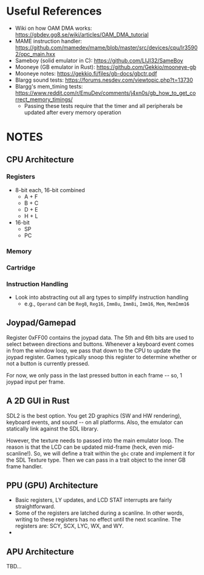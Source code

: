 # Useful References

* Wiki on how OAM DMA works: https://gbdev.gg8.se/wiki/articles/OAM_DMA_tutorial
* MAME instruction handler: https://github.com/mamedev/mame/blob/master/src/devices/cpu/lr35902/opc_main.hxx
* Sameboy (solid emulator in C): https://github.com/LIJI32/SameBoy
* Mooneye (GB emulator in Rust): https://github.com/Gekkio/mooneye-gb
* Mooneye notes: https://gekkio.fi/files/gb-docs/gbctr.pdf
* Blargg sound tests: https://forums.nesdev.com/viewtopic.php?t=13730
* Blargg's mem_timing tests: https://www.reddit.com/r/EmuDev/comments/j4xn0s/gb_how_to_get_correct_memory_timings/
    * Passing these tests require that the timer and all peripherals be updated after every memory operation

# NOTES

## CPU Architecture

### Registers

* 8-bit each, 16-bit combined
    * A + F
    * B + C
    * D + E
    * H + L
* 16-bit
    * SP
    * PC

### Memory

### Cartridge

### Instruction Handling

* Look into abstracting out all arg types to simplify instruction handling
    * e.g., `Operand` can be `Reg8`, `Reg16`, `Imm8u`, `Imm8i`, `Imm16`, `Mem`, `MemImm16`

## Joypad/Gamepad

Register 0xFF00 contains the joypad data. The 5th and 6th bits are used to select between directions and buttons. Whenever a keyboard event comes in from the window loop, we pass that down to the CPU to update the joypad register. Games typically snoop this register to determine whether or not a button is currently pressed.

For now, we only pass in the last pressed button in each frame -- so, 1 joypad input per frame.

## A 2D GUI in Rust

SDL2 is the best option. You get 2D graphics (SW and HW rendering), keyboard events, and sound -- on all platforms. Also, the emulator can statically link against the SDL library.

However, the texture needs to passed into the main emulator loop. The reason is that the LCD can be updated mid-frame (heck, even mid-scanline!). So, we will define a trait within the `gbc` crate and implement it for the SDL Texture type. Then we can pass in a trait object to the inner GB frame handler.

## PPU (GPU) Architecture

* Basic registers, LY updates, and LCD STAT interrupts are fairly straightforward.
* Some of the registers are latched during a scanline. In other words, writing to these registers has no effect until the next scanline. The registers are: SCY, SCX, LYC, WX, and WY.
* 

## APU Architecture

TBD...
